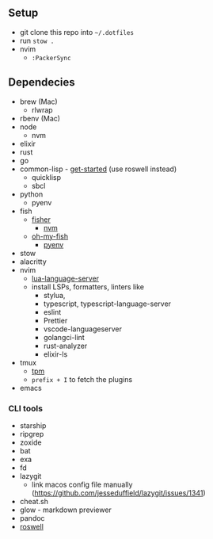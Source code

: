 ## Setup
- git clone this repo into `~/.dotfiles`
- run `stow .`
- nvim
  - `:PackerSync`
## Dependecies
- brew (Mac)
  - rlwrap
- rbenv (Mac)
- node
  - nvm
- elixir
- rust
- go
- common-lisp - [get-started](https://lisp-lang.org/learn/getting-started/) (use roswell instead)
  - quicklisp
  - sbcl
- python
  - pyenv
- fish
  - [fisher](https://github.com/jorgebucaran/fisher)
    - [nvm](https://github.com/jorgebucaran/nvm.fish)
  - [oh-my-fish](https://github.com/oh-my-fish/oh-my-fish)
    - [pyenv](https://github.com/oh-my-fish/plugin-pyenv)
- stow
- alacritty
- nvim
  - [lua-language-server](https://github.com/sumneko/lua-language-server/wiki/Getting-Started)
  - install LSPs, formatters, linters like
    - stylua,
    - typescript, typescript-language-server
    - eslint
    - Prettier
    - vscode-languageserver
    - golangci-lint
    - rust-analyzer
    - elixir-ls
- tmux
  - [tpm](https://github.com/tmux-plugins/tpm)
  - `prefix + I` to fetch the plugins
- emacs

### CLI tools

- starship
- ripgrep
- zoxide
- bat
- exa
- fd
- lazygit
  - link macos config file manually (https://github.com/jesseduffield/lazygit/issues/1341)
- cheat.sh
- glow - markdown previewer
- pandoc
- [roswell](https://github.com/roswell/roswell)
